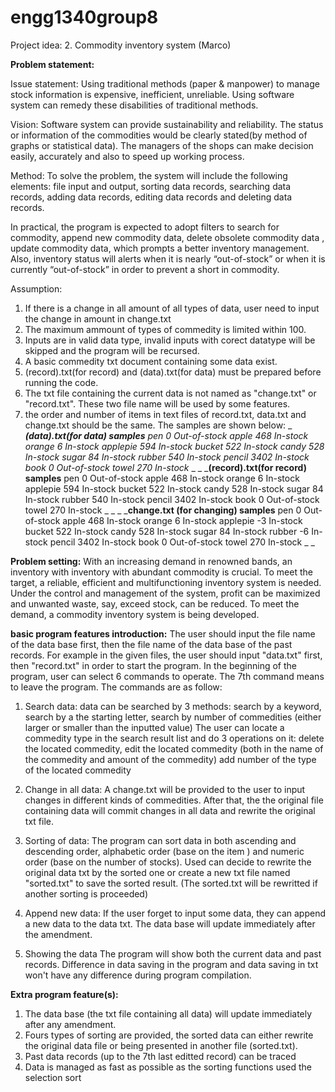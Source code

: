 # engg1340group8
Project idea:
2. Commodity inventory system (Marco)
 
**Problem statement:**

Issue statement:
Using traditional methods (paper & manpower) to manage stock information is expensive, inefficient, unreliable. Using software system can remedy these disabilities of traditional methods.

Vision:
Software system can provide sustainability and reliability. The status or information of the commodities would be clearly stated(by method of graphs or statistical data). The managers of the shops can make decision easily, accurately and also to speed up working process.

Method:
To solve the problem, the system will include the following elements: file input and output, sorting data records, searching data records, adding data records, editing data records and deleting data records.  

In practical, the program is expected to adopt filters to search for commodity, append new commodity data, delete obsolete commodity data , update commodity data, which prompts a better inventory management.  Also, inventory status will alerts when it is nearly “out-of-stock” or when it is currently “out-of-stock” in order to prevent a short in commodity.

Assumption:
1. If there is a change in all amount of all types of data, user need to input the change in amount in change.txt
2. The maximum ammount of types of commedity is limited within 100.
3. Inputs are in valid data type, invalid inputs with corect datatype will be skipped and the program will be recursed.
4. A basic commedity txt document containing some data exist.
5. (record).txt(for record) and (data).txt(for data) must be prepared before running the code.
6. The txt file containing the current data is not named as "change.txt" or "record.txt".  These two file name will be used by some features.
7. the order and number of items in text files of record.txt, data.txt and change.txt should be the same. The samples are shown below:
_ _**(data).txt(for data) samples**
 pen 0 Out-of-stock
 apple 468 In-stock
 orange 6 In-stock
 applepie 594 In-stock
 bucket 522 In-stock
 candy 528 In-stock
 sugar 84 In-stock
 rubber 540 In-stock
 pencil 3402 In-stock
 book 0 Out-of-stock
 towel 270 In-stock_ _
_ _**(record).txt(for record) samples**
 pen 0 Out-of-stock 
 apple 468 In-stock 
 orange 6 In-stock
 applepie 594 In-stock
 bucket 522 In-stock
 candy 528 In-stock
 sugar 84 In-stock
 rubber 540 In-stock
 pencil 3402 In-stock
 book 0 Out-of-stock
 towel 270 In-stock _ _
_ _**change.txt (for changing) samples**
 pen 0 Out-of-stock
 apple 468 In-stock
 orange 6 In-stock
 applepie -3 In-stock
 bucket 522 In-stock
 candy 528 In-stock
 sugar 84 In-stock
 rubber -6 In-stock
 pencil 3402 In-stock
 book 0 Out-of-stock
 towel 270 In-stock _ _




**Problem setting:**
With an increasing demand in renowned bands, an inventory with inventory with abundant commodity is crucial.  To meet the target, a reliable, efficient and multifunctioning inventory system is needed.  Under the control and management of the system, profit can be maximized and unwanted waste, say, exceed stock, can be reduced.  To meet the demand, a commodity inventory system is being developed.

**basic program features introduction:**
The user should input the file name of the data base first, then the file name of the data base of the past records.  For example in the given files, the user should input "data.txt" first, then "record.txt" in order to start the program.
In the beginning of the program, user can select 6 commands to operate.  The 7th command means to leave the program.  The commands are as follow:

1. Search data:
   data can be searched by 3 methods: 
      search by a keyword,
      search by a the starting letter,
      search by number of commedities (either larger or smaller than the inputted value)
   The user can locate a commedity type in the search result list and do 3 operations on it:
      delete the located commedity,
      edit the located commedity (both in the name of the  commedity and amount of the commedity)
      add number of the type of the located commedity

2. Change in all data:
   A change.txt will be provided to the user to input changes in different kinds of commedities.   After that, the the original file containing data will commit changes in all data and rewrite the original txt file.
   
3. Sorting of data:
   The program can sort data in both ascending and descending order, alphabetic order (base on the item ) and numeric order (base on the number of stocks).  Used can decide to rewrite the original data txt by the sorted one or create a new txt file named "sorted.txt" to save the sorted result.  (The sorted.txt will be rewritted if another sorting is proceeded)

4. Append new data:
   If the user forget to input some data, they can append a new data to the data txt.  The data base will update immediately after the amendment.
   
5. Showing the data
   The program will show both the current data and past records.  Difference in data saving in the program and data saving in txt won't have any difference during program compilation.
   
**Extra program feature(s):**
1. The data base (the txt file containing all data) will update immediately after any amendment.
2. Fours types of sorting are provided, the sorted data can either rewrite the original data file or being presented in another file (sorted.txt).
3. Past data records (up to the 7th last editted record) can be traced
4. Data is managed as fast as possible as the sorting functions used the selection sort
